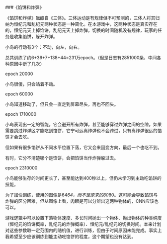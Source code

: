 ###《馅饼和炸弹》

《馅饼和炸弹》酝酿自《三体》。三体运动是有规律但不可预测的，三体人将其归纳为恒纪元和乱纪元两种状态是一种简化。在本游戏中，这两种状态是真实存在的，恒纪元天上掉馅饼，乱纪元天上掉炸弹，切换的时间随机没有规律，玩家的任务是收集馅饼，躲开炸弹。

小鸟的行动有3个：不动，向左，向右。

总共训练了约6+36+7+138+44=231万epoch。（但是日志有2851000条，中间各种原因中断了几次）

epoch 20000

小鸟很傻，只会站着不动。

epoch 60000

小鸟知道移动了，但只会一直走到屏幕尽头，再也不回头。

epoch 1710000

小鸟表现出一定的智能。它会避开所有炸弹，甚至能够穿过炸弹之间的空隙。如果需要跳过炸弹区才能吃到馅饼，它宁可远离炸弹也不会跨过，只有离炸弹很远的馅饼才会去吃。

但如果有很多馅饼从不同水平位置下落，它又会来回变方向，最后一个也吃不到。

有时，它分不清楚哪个是馅饼，会把馅饼当作炸弹躲过去。

epoch 2310000

小鸟能够生存的时间更长了，甚至能达到400秒以上，但仍未学习到主动吃馅饼的技能。

为了加快训练，使用的图像是64*64，而不是原来的80*80。这可能会导致馅饼与炸弹的区分困难，但从图像上看，肉眼是可以分辨出这两种物体的，CNN应该也可以。

游戏逻辑中可以设置下落物体速度、多长时间抛出一个物体、抛出物体的种类纯度（恒纪元的馅饼概率，乱纪元的炸弹概率）、恒纪元/乱纪元的切换时间。本来计划对这些参数取一定范围内的随机值，进行训练，但由于时间原因未能完成。事实上我希望至少应该训练到能主动吃馅饼的程度，这个期望也没有达到。
